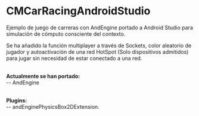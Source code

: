 # CMCarRacingAndroidStudio
Ejemplo de juego de carreras con AndEngine portado a Android Studio para simulación de cómputo consciente del contexto.

Se ha añadido la función multiplayer a través de Sockets, color aleatorio de jugador y autoactivación de una red HotSpot (Solo dispositivos admitidos) para jugar sin necesidad de estar conectado a una red.

<br><b>Actualmente se han portado:</b>
  <br>-- AndEngine
  
  <br><b>Plugins:</b>
    <br> -- andEnginePhysicsBox2DExtension.
    
    

